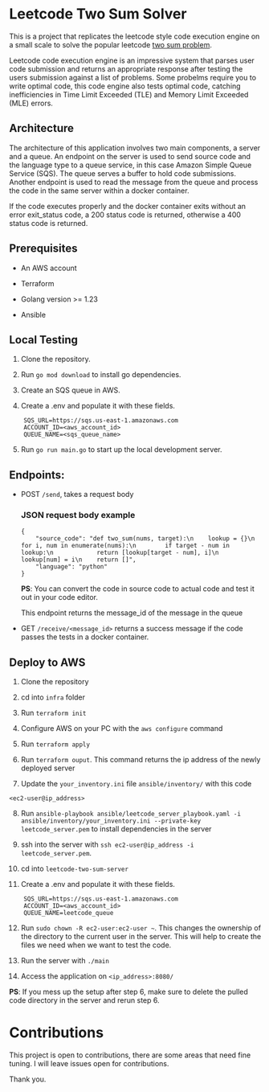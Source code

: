 # Leetcode Two Sum Solver

This is a project that replicates the leetcode style code execution engine on a small scale to solve the popular leetcode [two sum problem](https://leetcode.com/problems/two-sum/). 

Leetcode code execution engine is an impressive system that parses user code submission and returns an appropriate response after testing the users submission against a list of problems. Some probelms require you to write optimal code, this code engine also tests optimal code, catching inefficiencies in Time Limit Exceeded (TLE) and Memory Limit Exceeded (MLE) errors.


## Architecture
The architecture of this application involves two main components, a server and a queue. An endpoint on the server is used to send source code and the language type to a queue service, in this case Amazon Simple Queue Service (SQS). The queue serves a buffer to hold code submissions. Another endpoint is used to read the message from the queue and process the code in the same server within a docker container.

If the code executes properly and the docker container exits without an error exit_status code, a 200 status code is returned, otherwise a 400 status code is returned.


## Prerequisites
- An AWS account

- Terraform

- Golang version >= 1.23

- Ansible
 
## Local Testing
1. Clone the repository.

2. Run ```go mod download``` to install go dependencies.

3. Create an SQS queue in AWS.

4. Create a .env and populate it with these fields.
```
    SQS_URL=https://sqs.us-east-1.amazonaws.com
    ACCOUNT_ID=<aws_account_id>
    QUEUE_NAME=<sqs_queue_name>
```

5. Run ```go run main.go``` to start up the local development server.

## Endpoints:
- POST ```/send```, takes a request body
    ### JSON request body example
    ```
    {
        "source_code": "def two_sum(nums, target):\n    lookup = {}\n    for i, num in enumerate(nums):\n        if target - num in lookup:\n            return [lookup[target - num], i]\n        lookup[num] = i\n    return []",
        "language": "python"
    }
    ```
    **PS**: You can convert the code in source code to actual code and test it out in your code editor.
    
    This endpoint returns the message_id of the message in the queue

- GET ```/receive/<message_id>``` returns a success message if the code passes the tests in a docker container.


## Deploy to AWS
1. Clone the repository

2. cd into ```infra``` folder

3. Run ```terraform init```

4. Configure AWS on your PC with the ```aws configure``` command

5. Run ```terraform apply```

6. Run ```terraform ouput```. This command returns the ip address of the newly deployed server

7. Update the ```your_inventory.ini``` file ```ansible/inventory/``` with this code
```
<ec2-user@ip_address>
``` 

8. Run ```ansible-playbook ansible/leetcode_server_playbook.yaml -i ansible/inventory/your_inventory.ini --private-key leetcode_server.pem``` to install dependencies in the server

9. ssh into the server with ```ssh ec2-user@ip_address -i leetcode_server.pem```.

10. cd into ```leetcode-two-sum-server```

11. Create a .env and populate it with these fields.
```
    SQS_URL=https://sqs.us-east-1.amazonaws.com
    ACCOUNT_ID=<aws_account_id>
    QUEUE_NAME=leetcode_queue
```

12. Run ```sudo chown -R ec2-user:ec2-user ~```. This changes the ownership of the directory to the current user in the server. This will help to create the files we need when we want to test the code.

13. Run the server with ```./main```

14. Access the application on ```<ip_address>:8080/```

**PS**: If you mess up the setup after step 6, make sure to delete the pulled code directory in the server and rerun step 6.


# Contributions
This project is open to contributions, there are some areas that need fine tuning. I will leave issues open for contributions.

Thank you.